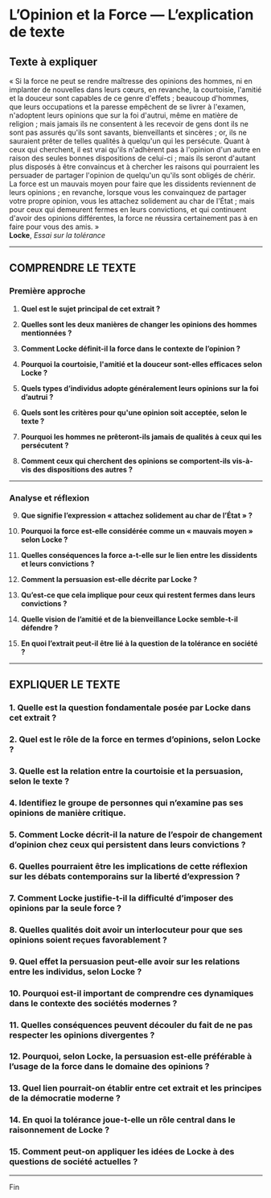 # L’Opinion et la Force — L’explication de texte

## Texte à expliquer
« Si la force ne peut se rendre maîtresse des opinions des hommes, ni en implanter de nouvelles dans leurs cœurs, en revanche, la courtoisie, l'amitié et la douceur sont capables de ce genre d'effets ; beaucoup d'hommes, que leurs occupations et la paresse empêchent de se livrer à l'examen, n'adoptent leurs opinions que sur la foi d'autrui, même en matière de religion ; mais jamais ils ne consentent à les recevoir de gens dont ils ne sont pas assurés qu'ils sont savants, bienveillants et sincères ; or, ils ne sauraient prêter de telles qualités à quelqu'un qui les persécute. Quant à ceux qui cherchent, il est vrai qu'ils n'adhèrent pas à l'opinion d'un autre en raison des seules bonnes dispositions de celui-ci ; mais ils seront d'autant plus disposés à être convaincus et à chercher les raisons qui pourraient les persuader de partager l'opinion de quelqu'un qu'ils sont obligés de chérir. La force est un mauvais moyen pour faire que les dissidents reviennent de leurs opinions ; en revanche, lorsque vous les convainquez de partager votre propre opinion, vous les attachez solidement au char de l'État ; mais pour ceux qui demeurent fermes en leurs convictions, et qui continuent d'avoir des opinions différentes, la force ne réussira certainement pas à en faire pour vous des amis. »  
**Locke**, *Essai sur la tolérance*

---

## COMPRENDRE LE TEXTE

### Première approche

1. **Quel est le sujet principal de cet extrait ?**

2. **Quelles sont les deux manières de changer les opinions des hommes mentionnées ?**

3. **Comment Locke définit-il la force dans le contexte de l’opinion ?**

4. **Pourquoi la courtoisie, l'amitié et la douceur sont-elles efficaces selon Locke ?**

5. **Quels types d’individus adopte généralement leurs opinions sur la foi d’autrui ?**

6. **Quels sont les critères pour qu'une opinion soit acceptée, selon le texte ?**

7. **Pourquoi les hommes ne prêteront-ils jamais de qualités à ceux qui les persécutent ?**

8. **Comment ceux qui cherchent des opinions se comportent-ils vis-à-vis des dispositions des autres ?**

---

### Analyse et réflexion

9. **Que signifie l’expression « attachez solidement au char de l’État » ?**

10. **Pourquoi la force est-elle considérée comme un « mauvais moyen » selon Locke ?**

11. **Quelles conséquences la force a-t-elle sur le lien entre les dissidents et leurs convictions ?**

12. **Comment la persuasion est-elle décrite par Locke ?**

13. **Qu’est-ce que cela implique pour ceux qui restent fermes dans leurs convictions ?**

14. **Quelle vision de l’amitié et de la bienveillance Locke semble-t-il défendre ?**

15. **En quoi l’extrait peut-il être lié à la question de la tolérance en société ?**

---

## EXPLIQUER LE TEXTE

### 1. Quelle est la question fondamentale posée par Locke dans cet extrait ? 

### 2. Quel est le rôle de la force en termes d’opinions, selon Locke ?

### 3. Quelle est la relation entre la courtoisie et la persuasion, selon le texte ?

### 4. Identifiez le groupe de personnes qui n’examine pas ses opinions de manière critique. 

### 5. Comment Locke décrit-il la nature de l’espoir de changement d’opinion chez ceux qui persistent dans leurs convictions ?

### 6. Quelles pourraient être les implications de cette réflexion sur les débats contemporains sur la liberté d’expression ?

### 7. Comment Locke justifie-t-il la difficulté d’imposer des opinions par la seule force ? 

### 8. Quelles qualités doit avoir un interlocuteur pour que ses opinions soient reçues favorablement ?

### 9. Quel effet la persuasion peut-elle avoir sur les relations entre les individus, selon Locke ?

### 10. Pourquoi est-il important de comprendre ces dynamiques dans le contexte des sociétés modernes ? 

### 11. Quelles conséquences peuvent découler du fait de ne pas respecter les opinions divergentes ?

### 12. Pourquoi, selon Locke, la persuasion est-elle préférable à l’usage de la force dans le domaine des opinions ? 

### 13. Quel lien pourrait-on établir entre cet extrait et les principes de la démocratie moderne ?

### 14. En quoi la tolérance joue-t-elle un rôle central dans le raisonnement de Locke ? 

### 15. Comment peut-on appliquer les idées de Locke à des questions de société actuelles ? 

---

Fin